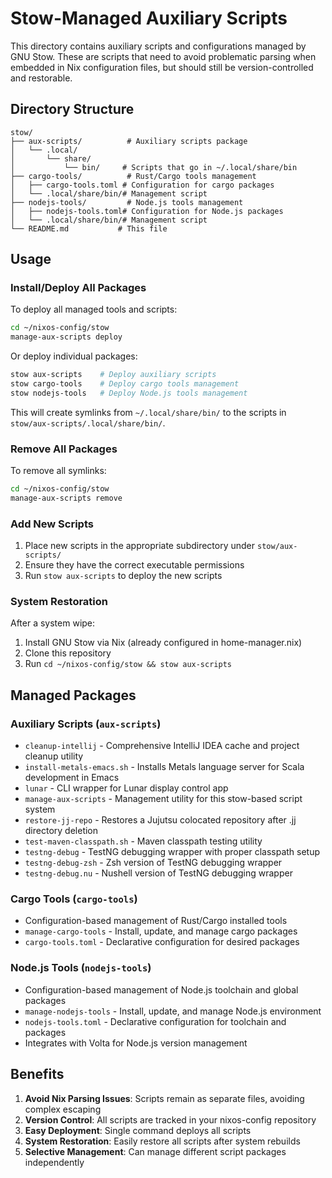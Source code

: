 # Stow-Managed Auxiliary Scripts

This directory contains auxiliary scripts and configurations managed by GNU Stow. These are scripts that need to avoid problematic parsing when embedded in Nix configuration files, but should still be version-controlled and restorable.

## Directory Structure

```
stow/
├── aux-scripts/          # Auxiliary scripts package
│   └── .local/
│       └── share/
│           └── bin/     # Scripts that go in ~/.local/share/bin
├── cargo-tools/          # Rust/Cargo tools management
│   ├── cargo-tools.toml # Configuration for cargo packages
│   └── .local/share/bin/# Management script
├── nodejs-tools/         # Node.js tools management
│   ├── nodejs-tools.toml# Configuration for Node.js packages
│   └── .local/share/bin/# Management script
└── README.md           # This file
```

## Usage

### Install/Deploy All Packages
To deploy all managed tools and scripts:
```bash
cd ~/nixos-config/stow
manage-aux-scripts deploy
```

Or deploy individual packages:
```bash
stow aux-scripts    # Deploy auxiliary scripts
stow cargo-tools    # Deploy cargo tools management
stow nodejs-tools   # Deploy Node.js tools management
```

This will create symlinks from `~/.local/share/bin/` to the scripts in `stow/aux-scripts/.local/share/bin/`.

### Remove All Packages
To remove all symlinks:
```bash
cd ~/nixos-config/stow
manage-aux-scripts remove
```

### Add New Scripts
1. Place new scripts in the appropriate subdirectory under `stow/aux-scripts/`
2. Ensure they have the correct executable permissions
3. Run `stow aux-scripts` to deploy the new scripts

### System Restoration
After a system wipe:
1. Install GNU Stow via Nix (already configured in home-manager.nix)
2. Clone this repository
3. Run `cd ~/nixos-config/stow && stow aux-scripts`

## Managed Packages

### Auxiliary Scripts (`aux-scripts`)
- `cleanup-intellij` - Comprehensive IntelliJ IDEA cache and project cleanup utility
- `install-metals-emacs.sh` - Installs Metals language server for Scala development in Emacs
- `lunar` - CLI wrapper for Lunar display control app
- `manage-aux-scripts` - Management utility for this stow-based script system
- `restore-jj-repo` - Restores a Jujutsu colocated repository after .jj directory deletion
- `test-maven-classpath.sh` - Maven classpath testing utility
- `testng-debug` - TestNG debugging wrapper with proper classpath setup
- `testng-debug-zsh` - Zsh version of TestNG debugging wrapper
- `testng-debug.nu` - Nushell version of TestNG debugging wrapper

### Cargo Tools (`cargo-tools`)
- Configuration-based management of Rust/Cargo installed tools
- `manage-cargo-tools` - Install, update, and manage cargo packages
- `cargo-tools.toml` - Declarative configuration for desired packages

### Node.js Tools (`nodejs-tools`)
- Configuration-based management of Node.js toolchain and global packages
- `manage-nodejs-tools` - Install, update, and manage Node.js environment
- `nodejs-tools.toml` - Declarative configuration for toolchain and packages
- Integrates with Volta for Node.js version management

## Benefits

1. **Avoid Nix Parsing Issues**: Scripts remain as separate files, avoiding complex escaping
2. **Version Control**: All scripts are tracked in your nixos-config repository
3. **Easy Deployment**: Single command deploys all scripts
4. **System Restoration**: Easily restore all scripts after system rebuilds
5. **Selective Management**: Can manage different script packages independently
